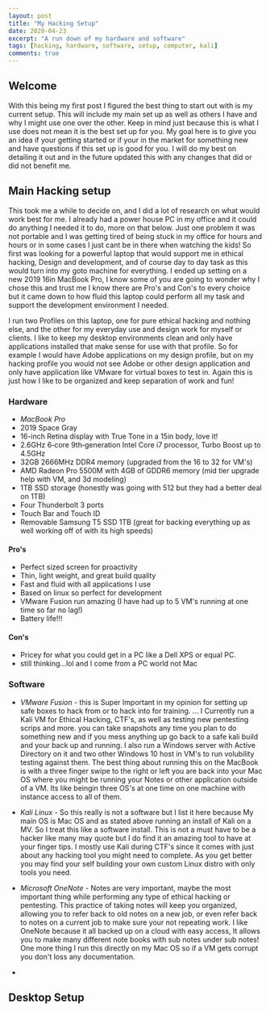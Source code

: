 ```yaml
---
layout: post
title: "My Hacking Setup"
date: 2020-04-23
excerpt: "A run down of my hardware and software"
tags: [hacking, hardware, software, setup, computer, kali]
comments: true
---
```


## Welcome

With this being my first post I figured the best thing to start out with is my current setup.  This will include my main set up as well as others I have and why I might use one over the other.  Keep in mind just because this is what I use does not mean it is the best set up for you.  My goal here is to give you an idea if your getting started or if your in the market for something new and have questions if this set up is good for you.  I will do my best on detailing it out and in the future updated this with any changes that did or did not benefit me.

## Main Hacking setup

This took me a while to decide on, and I did a lot of research on what would work best for me.  I already had a power house PC in my office and it could do anything I needed it to do, more on that below.  Just one problem it was not portable and I was getting tired of being stuck in my office for hours and hours or in some cases I just cant be in there when watching the kids! So first was looking for a powerful laptop that would support me in ethical hacking, Design and development, and of course day to day task as this would turn into my goto machine for everything.  I ended up setting on a new 2019 16in MacBook Pro, I know some of you are going to wonder why I chose this and trust me I know there are Pro's and Con's to every choice but it came down to how fluid this laptop could perform all my task and support the development environment I needed. 

I run two Profiles on this laptop, one for pure ethical hacking and nothing else, and the other for my everyday use and design work for myself or clients. I like to keep my desktop environments clean and only have applications installed that make sense for use with that profile. So for example I would have Adobe applications on my design profile, but on my hacking profile you would not see Adobe or other design application and only have application like VMware for virtual boxes to test in. Again this is just how I like to be organized and keep separation of work and fun!

### Hardware

* _MacBook Pro_
* 2019 Space Gray
* 16-inch Retina display with True Tone in a 15in body, love it!
* 2.6GHz 6‑core 9th‑generation Intel Core i7 processor, Turbo Boost up to 4.5GHz
* 32GB 2666MHz DDR4 memory (upgraded from the 16 to 32 for VM's)
* AMD Radeon Pro 5500M with 4GB of GDDR6 memory (mid tier upgrade help with VM, and 3d modeling)
* 1TB SSD storage (honestly was going with 512 but they had a better deal on 1TB)
* Four Thunderbolt 3 ports
* Touch Bar and Touch ID
* Removable Samsung T5 SSD 1TB (great for backing everything up as well working off of with its high speeds)

#### Pro's

* Perfect sized screen for proactivity
* Thin, light weight, and great build quality 
* Fast and fluid with all applications I use
* Based on linux so perfect for development
* VMware Fusion run amazing (I have had up to 5 VM's running at one time so far no lag!)
* Battery life!!!

#### Con's
* Pricey for what you could get in a PC like a Dell XPS or equal PC.
* still thinking...lol and I come from a PC world not Mac

### Software

* _VMware Fusion_ - this is Super Important in my opinion for setting up safe boxes to hack from or to hack into for training. 
... I Currently run a Kali VM for Ethical Hacking, CTF's, as well as testing new pentesting scrips and more. you can take snapshots any time you plan to do something new and if you mess anything up go back to a safe kali build and your back up and running. I also run a Windows server with Active Directory on it and two other Windows 10 host in VM's to run volubility testing against them. The best thing about running this on the MacBook is with a three finger swipe to the right or left you are back into your Mac OS where you might be running your Notes or other application outside of a VM. Its like beingin three OS's at one time on one machine with instance access to all of them.

* _Kali Linux_ - So this really is not a software but I list it here because My main OS is Mac OS and as stated above running an install of Kali on a MV.  So I treat this like a software install.  This is not a must have to be a hacker like many may quote but I do find it an amazing tool to have at your finger tips. I mostly use Kali during CTF's since it comes with just about any hacking tool you might need to complete.  As you get better you may find your self building your own custom Linux distro with only tools you need. 

* _Microsoft OneNote_ - Notes are very important, maybe the most important thing while performing any type of ethical hacking or pentesting.  This practice of taking notes will keep you organized, allowing you to refer back to old notes on a new job, or even refer back to notes on a current job to make sure your not repeating work.  I like OneNote because it all backed up on a cloud with easy access, It allows you to make many different note books with sub notes under sub notes! One more thing I run this directly on my Mac OS so if a VM gets corrupt you don't loss any documentation.

* 

## Desktop Setup
